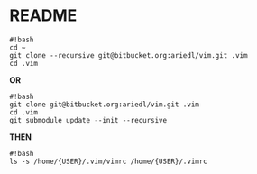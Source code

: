 # README #


```
#!bash
cd ~
git clone --recursive git@bitbucket.org:ariedl/vim.git .vim
cd .vim

```

**OR**

```
#!bash
git clone git@bitbucket.org:ariedl/vim.git .vim
cd .vim
git submodule update --init --recursive
```

**THEN**

```
#!bash
ls -s /home/{USER}/.vim/vimrc /home/{USER}/.vimrc
```